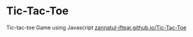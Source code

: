 # Tic-Tac-Toe
Tic-tac-toe Game using Javascript  [zannatul-iftear.github.io/Tic-Tac-Toe](https://zannatul-iftear.github.io/Tic-Tac-Toe/)
